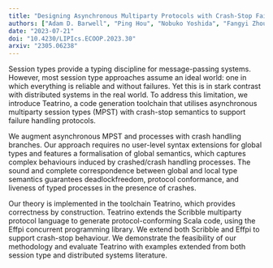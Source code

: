 ```yaml
---
title: "Designing Asynchronous Multiparty Protocols with Crash-Stop Failures"
authors: ["Adam D. Barwell", "Ping Hou", "Nobuko Yoshida", "Fangyi Zhou"]
date: "2023-07-21"
doi: "10.4230/LIPIcs.ECOOP.2023.30"
arxiv: "2305.06238"
---
```


Session types provide a typing discipline for message-passing systems. However,
most session type approaches assume an ideal world: one in which everything is
reliable and without failures. Yet this is in stark contrast with distributed
systems in the real world. To address this limitation, we introduce Teatrino, a
code generation toolchain that utilises asynchronous multiparty session types
(MPST) with crash-stop semantics to support failure handling protocols.

We augment asynchronous MPST and processes with crash handling branches. Our
approach requires no user-level syntax extensions for global types and features
a formalisation of global semantics, which captures complex behaviours induced
by crashed/crash handling processes. The sound and complete correspondence
between global and local type semantics guarantees deadlockfreedom, protocol
conformance, and liveness of typed processes in the presence of crashes.

Our theory is implemented in the toolchain Teatrino, which provides correctness
by construction.  Teatrino extends the Scribble multiparty protocol language to
generate protocol-conforming Scala code, using the Effpi concurrent programming
library. We extend both Scribble and Effpi to support crash-stop behaviour. We
demonstrate the feasibility of our methodology and evaluate Teatrino with
examples extended from both session type and distributed systems literature.
